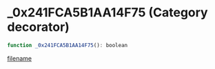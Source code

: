 # _0x241FCA5B1AA14F75 (Category decorator)

```js
function _0x241FCA5B1AA14F75(): boolean
```

[filename](_0x241FCA5B1AA14F75_m.md ':include')